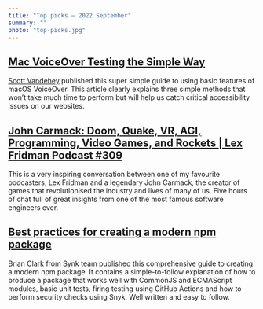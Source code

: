 ```yaml
---
title: "Top picks — 2022 September"
summary: ""
photo: "top-picks.jpg"
---
```


## [Mac VoiceOver Testing the Simple Way](https://cloudfour.com/thinks/mac-voiceover-testing-the-simple-way/)

[Scott Vandehey](https://twitter.com/spaceninja) published this super simple guide to using basic features of macOS VoiceOver. This article clearly explains three simple methods that won’t take much time to perform but will help us catch critical accessibility issues on our websites.

## [John Carmack: Doom, Quake, VR, AGI, Programming, Video Games, and Rockets | Lex Fridman Podcast #309](https://youtu.be/I845O57ZSy4)

This is a very inspiring conversation between one of my favourite podcasters, Lex Fridman and a legendary John Carmack, the creator of games that revolutionised the industry and lives of many of us. Five hours of chat full of great insights from one of the most famous software engineers ever.

## [Best practices for creating a modern npm package](https://snyk.io/blog/best-practices-create-modern-npm-package/)

[Brian Clark](https://twitter.com/_clarkio) from Synk team published this comprehensive guide to creating a modern npm package. It contains a simple-to-follow explanation of how to produce a package that works well with CommonJS and ECMAScript modules, basic unit tests, firing testing using GitHub Actions and how to perform security checks using Snyk. Well written and easy to follow.
